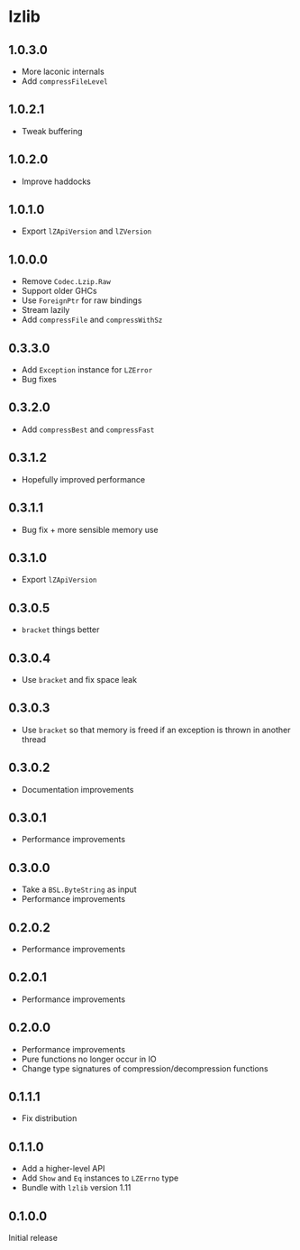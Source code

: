 # lzlib

## 1.0.3.0

  * More laconic internals
  * Add `compressFileLevel`

## 1.0.2.1

  * Tweak buffering

## 1.0.2.0

  * Improve haddocks

## 1.0.1.0

  * Export `lZApiVersion` and `lZVersion`

## 1.0.0.0

  * Remove `Codec.Lzip.Raw`
  * Support older GHCs
  * Use `ForeignPtr` for raw bindings
  * Stream lazily
  * Add `compressFile` and `compressWithSz`

## 0.3.3.0

  * Add `Exception` instance for `LZError`
  * Bug fixes

## 0.3.2.0

  * Add `compressBest` and `compressFast`

## 0.3.1.2

  * Hopefully improved performance

## 0.3.1.1

  * Bug fix + more sensible memory use

## 0.3.1.0

  * Export `lZApiVersion`

## 0.3.0.5

  * `bracket` things better

## 0.3.0.4

  * Use `bracket` and fix space leak

## 0.3.0.3

  * Use `bracket` so that memory is freed if an exception is thrown in another
    thread

## 0.3.0.2

  * Documentation improvements

## 0.3.0.1

  * Performance improvements

## 0.3.0.0

  * Take a `BSL.ByteString` as input
  * Performance improvements

## 0.2.0.2

  * Performance improvements

## 0.2.0.1

  * Performance improvements

## 0.2.0.0

  * Performance improvements
  * Pure functions no longer occur in IO
  * Change type signatures of compression/decompression functions

## 0.1.1.1

  * Fix distribution

## 0.1.1.0

  * Add a higher-level API
  * Add `Show` and `Eq` instances to `LZErrno` type
  * Bundle with `lzlib` version 1.11

## 0.1.0.0

Initial release
